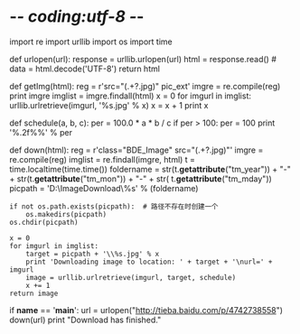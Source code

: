 # -*- coding:utf-8 -*-
import re
import urllib
import os
import time


def urlopen(url):
    response = urllib.urlopen(url)
    html = response.read()
    # data = html.decode('UTF-8')
    return html


def getImg(html):
    reg = r'src="(.+?\.jpg)" pic_ext'
    imgre = re.compile(reg)
    print imgre
    imglist = imgre.findall(html)
    x = 0
    for imgurl in imglist:
        urllib.urlretrieve(imgurl, '%s.jpg' % x)
        x = x + 1
        print x


def schedule(a, b, c):
    per = 100.0 * a * b / c
    if per > 100:
        per = 100
    print '%.2f%%' % per


def down(html):
    reg = r'class="BDE_Image" src="(.+?\.jpg)"'
    imgre = re.compile(reg)
    imglist = re.findall(imgre, html)
    t = time.localtime(time.time())
    foldername = str(t.__getattribute__("tm_year")) + "-" + str(t.__getattribute__("tm_mon")) + "-" + str(
        t.__getattribute__("tm_mday"))
    picpath = 'D:\\ImageDownload\\%s' % (foldername)

    if not os.path.exists(picpath):  # 路径不存在时创建一个
        os.makedirs(picpath)
    os.chdir(picpath)

    x = 0
    for imgurl in imglist:
        target = picpath + '\\%s.jpg' % x
        print 'Downloading image to location: ' + target + '\nurl=' + imgurl
        image = urllib.urlretrieve(imgurl, target, schedule)
        x += 1
    return image


if __name__ == '__main__':
    url = urlopen("http://tieba.baidu.com/p/4742738558")
    down(url)
    print "Download has finished."
